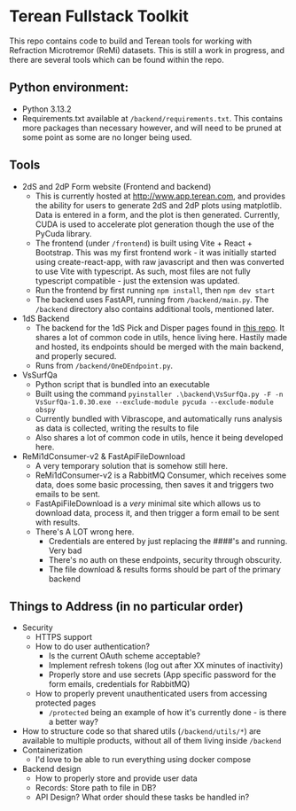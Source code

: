 # Terean Fullstack Toolkit

This repo contains code to build and Terean tools for working with Refraction Microtremor (ReMi) datasets. 
This is still a work in progress, and there are several tools which can be found within the repo.

## Python environment:
- Python 3.13.2
- Requirements.txt available at `/backend/requirements.txt`. This contains more packages than necessary however, and will
need to be pruned at some point as some are no longer being used.

## Tools
- 2dS and 2dP Form website (Frontend and backend)
  - This is currently hosted at http://www.app.terean.com, and provides the ability for users to generate 2dS and 2dP plots
using matplotlib. Data is entered in a form, and the plot is then generated. Currently, CUDA is used to accelerate plot
generation though the use of the PyCuda library.
  - The frontend (under `/frontend`) is built using Vite + React + Bootstrap. This was my first frontend work - it was initially started using create-react-app, with raw javascript
and then was converted to use Vite with typescript. As such, most files are not fully typescript compatible - just the 
extension was updated.
  - Run the frontend by first running `npm install`, then `npm dev start`
  - The backend uses FastAPI, running from `/backend/main.py`. The `/backend` directory also contains additional tools, mentioned later. 
- 1dS Backend
  - The backend for the 1dS Pick and Disper pages found in [this repo](https://github.com/dbarnes-terean/pixi-js-stuff/).
It shares a lot of common code in utils, hence living here. Hastily made and hosted, its endpoints should be merged with
the main backend, and properly secured.
  - Runs from `/backend/OneDEndpoint.py`.
- VsSurfQa
  - Python script that is bundled into an executable
  - Built using the command `pyinstaller .\backend\VsSurfQa.py -F -n VsSurfQa-1.0.30.exe --exclude-module pycuda --exclude-module obspy`
  - Currently bundled with Vibrascope, and automatically runs analysis as data is collected, writing the results to file
  - Also shares a lot of common code in utils, hence it being developed here.
- ReMi1dConsumer-v2 & FastApiFileDownload
  - A very temporary solution that is somehow still here.
  - ReMi1dConsumer-v2 is a RabbitMQ Consumer, which receives some data, does some basic processing, then saves it and triggers
two emails to be sent.
  - FastApiFileDownload is a *very* minimal site which allows us to download data, process it, and then trigger a form
email to be sent with results.
  - There's A LOT wrong here.
    - Credentials are entered by just replacing the ####'s and running. Very bad
    - There's no auth on these endpoints, security through obscurity.
    - The file download & results forms should be part of the primary backend

## Things to Address (in no particular order)

- Security
  - HTTPS support
  - How to do user authentication?
    - Is the current OAuth scheme acceptable?
    - Implement refresh tokens (log out after XX minutes of inactivity)
    - Properly store and use secrets (App specific password for the form emails, credentials for RabbitMQ)
  - How to properly prevent unauthenticated users from accessing protected pages
    - `/protected` being an example of how it's currently done - is there a better way?
- How to structure code so that shared utils (`/backend/utils/*`) are available to multiple products, without all of them
living inside `/backend`
- Containerization
  - I'd love to be able to run everything using docker compose
- Backend design
  - How to properly store and provide user data
  - Records: Store path to file in DB?
  - API Design? What order should these tasks be handled in?